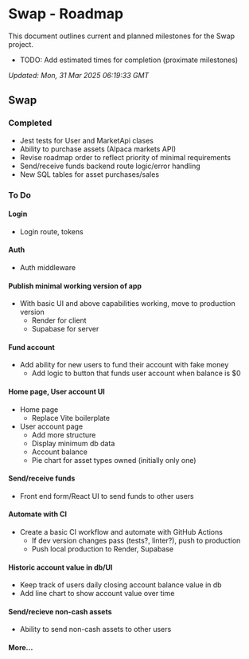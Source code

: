 # Swap - Roadmap

This document outlines current and planned milestones for the Swap project.
- TODO: Add estimated times for completion (proximate milestones)

*Updated: Mon, 31 Mar 2025 06:19:33 GMT*

## Swap

### Completed
- Jest tests for User and MarketApi clases
- Ability to purchase assets (Alpaca markets API)
- Revise roadmap order to reflect priority of minimal requirements
- Send/receive funds backend route logic/error handling
- New SQL tables for asset purchases/sales

### To Do
#### Login
- Login route, tokens

#### Auth
- Auth middleware

#### Publish minimal working version of app
- With basic UI and above capabilities working, move to production version
    - Render for client
    - Supabase for server

#### Fund account
- Add ability for new users to fund their account with fake money
    - Add logic to button that funds user account when balance is $0

#### Home page, User account UI
- Home page
    - Replace Vite boilerplate
- User account page
    - Add more structure
    - Display minimum db data
    - Account balance
    - Pie chart for asset types owned (initially only one)

#### Send/receive funds
- Front end form/React UI to send funds to other users

#### Automate with CI
- Create a basic CI workflow and automate with GitHub Actions
    - If dev version changes pass (tests?, linter?), push to production
    - Push local production to Render, Supabase

#### Historic account value in db/UI
- Keep track of users daily closing account balance value in db
- Add line chart to show account value over time

#### Send/recieve non-cash assets
- Ability to send non-cash assets to other users

#### More...
